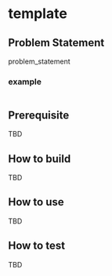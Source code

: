 # template

## Problem Statement
problem_statement

### example
```java
```

## Prerequisite
TBD

## How to build
TBD

## How to use
TBD

## How to test
TBD

